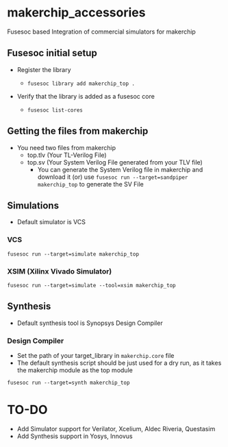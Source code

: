 # makerchip_accessories
Fusesoc based Integration of commercial simulators for makerchip

## Fusesoc initial setup

- Register the library

    - `fusesoc library add makerchip_top .`

- Verify that the library is added as a fusesoc core

    - `fusesoc list-cores`

## Getting the files from makerchip

- You need two files from makerchip
    - top.tlv (Your TL-Verilog File)
    - top.sv  (Your System Verilog File generated from your TLV file)
        - You can generate the System Verilog file in makerchip and download it (or) use `fusesoc run --target=sandpiper makerchip_top` to generate the SV File

## Simulations

- Default simulator is VCS

### VCS

`fusesoc run --target=simulate makerchip_top` 

### XSIM (Xilinx Vivado Simulator)

`fusesoc run --target=simulate --tool=xsim makerchip_top`

## Synthesis

- Default synthesis tool is Synopsys Design Compiler

### Design Compiler

- Set the path of your target_library in `makerchip.core` file
- The default synthesis script should be just used for a dry run, as it takes the makerchip module as the top module

`fusesoc run --target=synth makerchip_top`

# TO-DO

- Add Simulator support for Verilator, Xcelium, Aldec Riveria, Questasim
- Add Synthesis support in Yosys, Innovus
